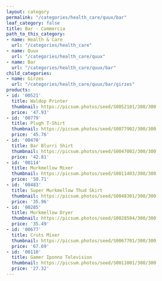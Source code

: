 ```yaml
---
layout: category
permalink: "/categories/health_care/quux/bar"
leaf_category: false
title: Bar - Commercia
path_to_this_category:
- name: Health & Care
  url: "/categories/health_care"
- name: Quux
  url: "/categories/health_care/quux"
- name: Bar
  url: "/categories/health_care/quux/bar"
child_categories:
- name: Girzes
  url: "/categories/health_care/quux/bar/girzes"
products:
- id: '00521'
  title: Waldop Printer
  thumbnail: https://picsum.photos/seed/S0052101/300/300
  price: '47.93'
- id: '00779'
  title: Plugh T-Shirt
  thumbnail: https://picsum.photos/seed/S0077902/300/300
  price: '45.76'
- id: '00470'
  title: Bar Blurri Shirt
  thumbnail: https://picsum.photos/seed/S0047002/300/300
  price: '42.81'
- id: '00114'
  title: Murkmellow Mixer
  thumbnail: https://picsum.photos/seed/S0011403/300/300
  price: '50.71'
- id: '00483'
  title: Super Murkmellow Thud Skirt
  thumbnail: https://picsum.photos/seed/S0048301/300/300
  price: '35.96'
- id: '00285'
  title: Murkmellow Dryer
  thumbnail: https://picsum.photos/seed/S0028504/300/300
  price: '35.49'
- id: '00677'
  title: Cruts Mixer
  thumbnail: https://picsum.photos/seed/S0067701/300/300
  price: '67.69'
- id: '00110'
  title: Gamer Iponno Television
  thumbnail: https://picsum.photos/seed/S0011001/300/300
  price: '27.32'
---
```

